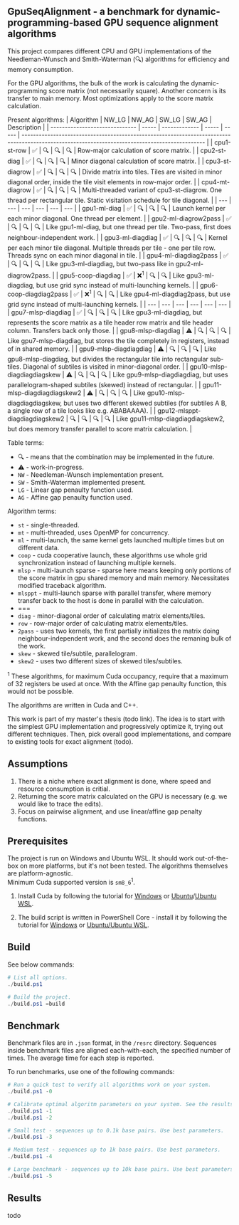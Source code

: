 ## GpuSeqAlignment - a benchmark for dynamic-programming-based GPU sequence alignment algorithms
This project compares different CPU and GPU implementations of the Needleman-Wunsch and Smith-Waterman (🔍) algorithms for efficiency and memory consumption.

For the GPU algorithms, the bulk of the work is calculating the dynamic-programming score matrix (not necessarily square). Another concern is its transfer to main memory. Most optimizations apply to the score matrix calculation.

Present algorithms:
| Algorithm                      | NW_LG | NW_AG         | SW_LG | SW_AG | Description                                                                                                                                    |
| ------------------------------ | ----- | ------------- | ----- | ----- | ---------------------------------------------------------------------------------------------------------------------------------------------- |
| cpu1-st-row                    | ✅     | 🔍             | 🔍     | 🔍     | Row-major calculation of score matrix.                                                                                                         |
| cpu2-st-diag                   | ✅     | 🔍             | 🔍     | 🔍     | Minor diagonal calculation of score matrix.                                                                                                    |
| cpu3-st-diagrow                | ✅     | 🔍             | 🔍     | 🔍     | Divide matrix into tiles. Tiles are visited in minor diagonal order, inside the tile visit elements in row-major order.                        |
| cpu4-mt-diagrow                | ✅     | 🔍             | 🔍     | 🔍     | Multi-threaded variant of cpu3-st-diagrow. One thread per rectangular tile. Static visitation schedule for tile diagonal.                      |
| ---                            | ---   | ---           | ---   | ---   | ---                                                                                                                                            |
| gpu1-ml-diag                   | ✅     | 🔍             | 🔍     | 🔍     | Launch kernel per each minor diagonal. One thread per element.                                                                                 |
| gpu2-ml-diagrow2pass           | ✅     | 🔍             | 🔍     | 🔍     | Like gpu1-ml-diag, but one thread per tile. Two-pass, first does neighbour-independent work.                                                   |
| gpu3-ml-diagdiag               | ✅     | 🔍             | 🔍     | 🔍     | Kernel per each minor tile diagonal. Multiple threads per tile - one per tile row. Threads sync on each minor diagonal in tile.                |
| gpu4-ml-diagdiag2pass          | ✅     | 🔍             | 🔍     | 🔍     | Like gpu3-ml-diagdiag, but two-pass like in gpu2-ml-diagrow2pass.                                                                              |
| gpu5-coop-diagdiag             | ✅     | ❌<sup>1</sup> | 🔍     | 🔍     | Like gpu3-ml-diagdiag, but use grid sync instead of multi-launching kernels.                                                                   |
| gpu6-coop-diagdiag2pass        | ✅     | ❌<sup>1</sup> | 🔍     | 🔍     | Like gpu4-ml-diagdiag2pass, but use grid sync instead of multi-launching kernels.                                                              |
| ---                            | ---   | ---           | ---   | ---   | ---                                                                                                                                            |
| gpu7-mlsp-diagdiag             | ✅     | 🔍             | 🔍     | 🔍     | Like gpu3-ml-diagdiag, but represents the score matrix as a tile header row matrix and tile header column. Transfers back only those.          |
| gpu8-mlsp-diagdiag             | ⚠️     | 🔍             | 🔍     | 🔍     | Like gpu7-mlsp-diagdiag, but stores the tile completely in registers, instead of in shared memory.                                             |
| gpu9-mlsp-diagdiagdiag         | ⚠️     | 🔍             | 🔍     | 🔍     | Like gpu8-mlsp-diagdiag, but divides the rectangular tile into rectangular sub-tiles. Diagonal of subtiles is visited in minor-diagonal order. |
| gpu10-mlsp-diagdiagdiagskew    | ⚠️     | 🔍             | 🔍     | 🔍     | Like gpu9-mlsp-diagdiagdiag, but uses parallelogram-shaped subtiles (skewed) instead of rectangular.                                           |
| gpu11-mlsp-diagdiagdiagskew2   | ⚠️     | 🔍             | 🔍     | 🔍     | Like gpu10-mlsp-diagdiagdiagskew, but uses two different skewed subtiles (for subtiles A B, a single row of a tile looks like e.g. ABABAAAA).  |
| gpu12-mlsppt-diagdiagdiagskew2 | 🔍     | 🔍             | 🔍     | 🔍     | Like gpu11-mlsp-diagdiagdiagskew2, but does memory transfer parallel to score matrix calculation.                                              |

Table terms:
- 🔍 - means that the combination may be implemented in the future.  
- ⚠️ - work-in-progress.
- `NW` - Needleman-Wunsch implementation present.
- `SW` - Smith-Waterman implemented present.
- `LG` - Linear gap penaulty function used.
- `AG` - Affine gap penaulty function used.

Algorithm terms:
- `st` - single-threaded.
- `mt` - multi-threaded, uses OpenMP for concurrency.
- `ml` - multi-launch, the same kernel gets launched multiple times but on different data.
- `coop` - cuda cooperative launch, these algorithms use whole grid synchronization instead of launching multiple kernels.
- `mlsp` - multi-launch sparse - sparse here means keeping only portions of the score matrix in gpu shared memory and main memory. Necessitates modified traceback algorithm.
- `mlsppt` - multi-launch sparse with parallel transfer, where memory transfer back to the host is done in parallel with the calculation.
- ===
- `diag` - minor-diagonal order of calculating matrix elements/tiles.
- `row` - row-major order of calculating matrix elements/tiles.
- `2pass` - uses two kernels, the first partially initializes the matrix doing neighbour-independent work, and the second does the remaning bulk of the work.
- `skew` - skewed tile/subtile, parallelogram.
- `skew2` - uses two different sizes of skewed tiles/subtiles.

<sup>1</sup> These algorithms, for maximum Cuda occupancy, require that a maximum of 32 registers be used at once. With the Affine gap penaulty function, this would not be possible.

The algorithms are written in Cuda and C++.

This work is part of my master's thesis (todo link). The idea is to start with the simplest GPU implementation and progressively optimize it, trying out different techniques. Then, pick overall good implementations, and compare to existing tools for exact alignment (todo).

## Assumptions
1. There is a niche where exact alignment is done, where speed and resource consumption is critial.
2. Returning the score matrix calculated on the GPU is necessary (e.g. we would like to trace the edits).
3. Focus on pairwise alignment, and use linear/affine gap penalty functions.

## Prerequisites
The project is run on Windows and Ubuntu WSL. It should work out-of-the-box on more platforms, but it's not been tested. The algorithms themselves are platform-agnostic.  
Minimum Cuda supported version is `sm8_6`<sup>1</sup>.

1. Install Cuda by following the tutorial for [Windows](https://docs.nvidia.com/cuda/cuda-installation-guide-microsoft-windows/) or [Ubuntu](https://docs.nvidia.com/cuda/cuda-installation-guide-linux/)/[Ubuntu WSL](https://docs.nvidia.com/cuda/wsl-user-guide/index.html#getting-started-with-cuda-on-wsl-2).

2. The build script is written in PowerShell Core - install it by following the tutorial for [Windows](https://learn.microsoft.com/en-us/powershell/scripting/install/installing-powershell-on-windows?view=powershell-7.4) or [Ubuntu/Ubuntu WSL](https://learn.microsoft.com/en-us/powershell/scripting/install/install-ubuntu?view=powershell-7.4).

## Build
See below commands:

```PowerShell
# List all options.
./build.ps1

# Build the project.
./build.ps1 =build
```

## Benchmark
Benchmark files are in `.json` format, in the `/resrc` directory. Sequences inside benchmark files are aligned each-with-each, the specified number of times. The average time for each step is reported.

To run benchmarks, use one of the following commands:

```PowerShell
# Run a quick test to verify all algorithms work on your system.
./build.ps1 -0

# Calibrate optimal algoritm parameters on your system. See the results in the '/logs' directory.
./build.ps1 -1
./build.ps1 -2

# Small test - sequences up to 0.1k base pairs. Use best parameters.
./build.ps1 -3

# Medium test - sequences up to 1k base pairs. Use best parameters.
./build.ps1 -4

# Large benchmark - sequences up to 10k base pairs. Use best parameters.
./build.ps1 -5
```

## Results
todo
